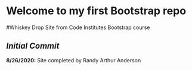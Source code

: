 # Welcome to my first Bootstrap repo

#Whiskey Drop Site from Code Institutes Bootstrap course

## *Initial Commit*




**8/26/2020:** Site completed by Randy Arthur Anderson 

